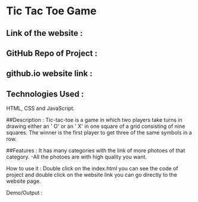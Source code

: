 # Tic Tac Toe Game

## Link of the website :


## GitHub Repo of Project :


## github.io website link :


## Technologies Used : 
HTML, CSS and JavaScript.

##Description :
Tic-tac-toe is a game in which two players take turns in drawing either an ' O' or an ' X' in one square of a grid consisting of nine squares.
The winner is the first player to get three of the same symbols in a row.

##Features :
It has many categories with the link of more photoes of that category.
-All the photoes are with high quality you want.

How to use it : Double click on the index.html you can see the code of project and double click on the website link you can go directly to the website page.

Demo/Output :
